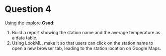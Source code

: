 # Question 4

Using the explore **Gsod**:

1. Build a report showing the station name and the average temperature as a data table.
2. Using LookML, make it so that users can click on the station name to open a new browser tab, leading to the station location on Google Maps.
